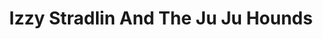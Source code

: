 ---
title: "Izzy Stradlin And The Ju Ju Hounds"
summary: "American Hard Rock band from the 1990s, with , ex guitarist of ."
slug: "izzy-stradlin-and-the-ju-ju-hounds"
image: "izzy-stradlin-and-the-ju-ju-hounds.jpg"
apple_music_artist_url: "https://music.apple.com/gb/artist/izzy-stradlin-the-ju-ju-hounds/322743141"
wikipedia_url: "none"
---